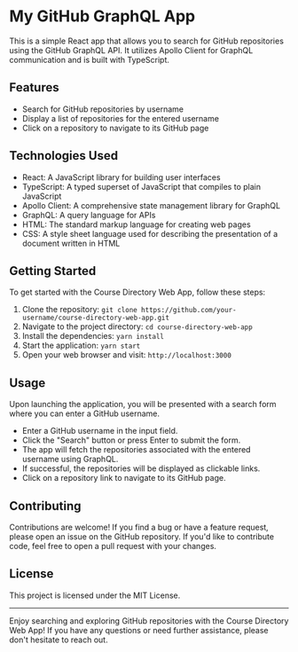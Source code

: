 # My GitHub GraphQL App

This is a simple React app that allows you to search for GitHub repositories using the GitHub GraphQL API. It utilizes Apollo Client for GraphQL communication and is built with TypeScript.

## Features

- Search for GitHub repositories by username
- Display a list of repositories for the entered username
- Click on a repository to navigate to its GitHub page

## Technologies Used

- React: A JavaScript library for building user interfaces
- TypeScript: A typed superset of JavaScript that compiles to plain JavaScript
- Apollo Client: A comprehensive state management library for GraphQL
- GraphQL: A query language for APIs
- HTML: The standard markup language for creating web pages
- CSS: A style sheet language used for describing the presentation of a document written in HTML

## Getting Started

To get started with the Course Directory Web App, follow these steps:

1. Clone the repository: `git clone https://github.com/your-username/course-directory-web-app.git`
2. Navigate to the project directory: `cd course-directory-web-app`
3. Install the dependencies: `yarn install`
4. Start the application: `yarn start`
5. Open your web browser and visit: `http://localhost:3000`

## Usage

Upon launching the application, you will be presented with a search form where you can enter a GitHub username.

- Enter a GitHub username in the input field.
- Click the "Search" button or press Enter to submit the form.
- The app will fetch the repositories associated with the entered username using GraphQL.
- If successful, the repositories will be displayed as clickable links.
- Click on a repository link to navigate to its GitHub page.

## Contributing

Contributions are welcome! If you find a bug or have a feature request, please open an issue on the GitHub repository. If you'd like to contribute code, feel free to open a pull request with your changes.

## License

This project is licensed under the MIT License.

---

Enjoy searching and exploring GitHub repositories with the Course Directory Web App! If you have any questions or need further assistance, please don't hesitate to reach out.
